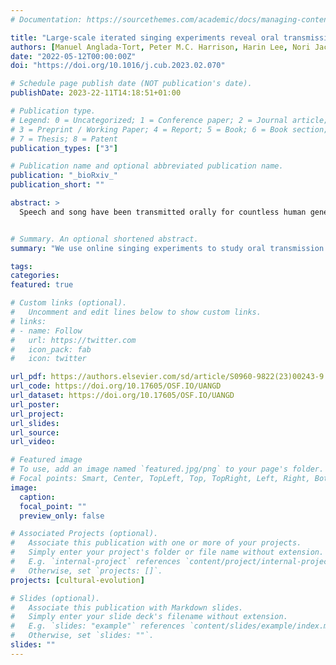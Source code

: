 ```yaml
---
# Documentation: https://sourcethemes.com/academic/docs/managing-content/

title: "Large-scale iterated singing experiments reveal oral transmission mechanisms underlying music evolution"
authors: [Manuel Anglada-Tort, Peter M.C. Harrison, Harin Lee, Nori Jacoby]
date: "2022-05-12T00:00:00Z"
doi: "https://doi.org/10.1016/j.cub.2023.02.070"

# Schedule page publish date (NOT publication's date).
publishDate: 2023-22-11T14:18:51+01:00

# Publication type.
# Legend: 0 = Uncategorized; 1 = Conference paper; 2 = Journal article;
# 3 = Preprint / Working Paper; 4 = Report; 5 = Book; 6 = Book section;
# 7 = Thesis; 8 = Patent
publication_types: ["3"]

# Publication name and optional abbreviated publication name.
publication: "_bioRxiv_"
publication_short: ""

abstract: >
  Speech and song have been transmitted orally for countless human generations, changing over time under the influence of biological, cognitive, and cultural pressures. Cross-cultural regularities and diversities in human song are thought to emerge from this transmission process, but testing how underlying mechanisms contribute to musical structures remains a key challenge. Here, we introduce an automatic online pipeline that streamlines large-scale cultural transmission experiments using a sophisticated and naturalistic modality: singing. We quantify the evolution of 3,424 melodies orally transmitted across 1,797 participants in the United States and India. This approach produces a high-resolution characterization of how oral transmission shapes melody, revealing the emergence of structures that are consistent with widespread musical features observed cross-culturally (small pitch sets, small pitch intervals, and arch-shaped melodic contours). We show how the emergence of these structures is constrained by individual biases in our participants—vocal constraints, working memory, and cultural exposure—which determine the size, shape, and complexity of evolving melodies. However, their ultimate effect on population-level structures depends on social dynamics taking place during cultural transmission. When participants recursively imitate their own productions (individual transmission), musical structures evolve slowly and heterogeneously, reflecting idiosyncratic musical biases. When participants instead imitate others’ productions (social transmission), melodies rapidly shift toward homogeneous structures, reflecting shared structural biases that may underpin cross-cultural variation. These results provide the first quantitative characterization of the rich collection of biases that oral transmission imposes on music evolution, giving us a new understanding of how human song structures emerge via cultural transmission.


# Summary. An optional shortened abstract.
summary: "We use online singing experiments to study oral transmission mechanisms in US and Indian participants. The results show how individual participant biases—vocal, cognitive, and cultural—shape the evolution of musical structures but that social biases are crucial for determining differences and similarities in resulting structures."

tags:
categories: 
featured: true

# Custom links (optional).
#   Uncomment and edit lines below to show custom links.
# links:
# - name: Follow
#   url: https://twitter.com
#   icon_pack: fab
#   icon: twitter

url_pdf: https://authors.elsevier.com/sd/article/S0960-9822(23)00243-9
url_code: https://doi.org/10.17605/OSF.IO/UANGD
url_dataset: https://doi.org/10.17605/OSF.IO/UANGD
url_poster:
url_project:
url_slides:
url_source:
url_video:

# Featured image
# To use, add an image named `featured.jpg/png` to your page's folder. 
# Focal points: Smart, Center, TopLeft, Top, TopRight, Left, Right, BottomLeft, Bottom, BottomRight.
image:
  caption:
  focal_point: ""
  preview_only: false

# Associated Projects (optional).
#   Associate this publication with one or more of your projects.
#   Simply enter your project's folder or file name without extension.
#   E.g. `internal-project` references `content/project/internal-project/index.md`.
#   Otherwise, set `projects: []`.
projects: [cultural-evolution]

# Slides (optional).
#   Associate this publication with Markdown slides.
#   Simply enter your slide deck's filename without extension.
#   E.g. `slides: "example"` references `content/slides/example/index.md`.
#   Otherwise, set `slides: ""`.
slides: ""
---
```


